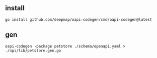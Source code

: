 ## install
```
go install github.com/deepmap/oapi-codegen/cmd/oapi-codegen@latest
```

## gen
```
oapi-codegen -package petstore ./schema/openapi.yaml > ./api/lib/petstore.gen.go
```
